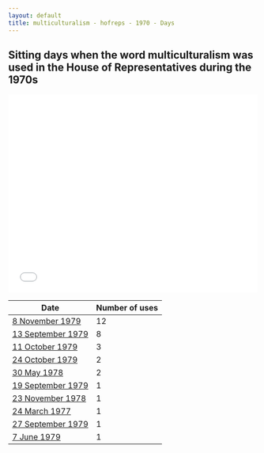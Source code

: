 ```yaml
---
layout: default
title: multiculturalism - hofreps - 1970 - Days
---
```

## Sitting days when the word **multiculturalism** was used in the House of Representatives during the 1970s

<iframe width="100%" height="400" frameborder="0" scrolling="no" src="//plot.ly/~wragge/741.embed"></iframe>

| Date | Number of uses |
|--------------|----------------|
|[8 November 1979](https://historichansard.net/hofreps/1979/19791108_reps_31_hor116/)|12|
|[13 September 1979](https://historichansard.net/hofreps/1979/19790913_reps_31_hor115/)|8|
|[11 October 1979](https://historichansard.net/hofreps/1979/19791011_reps_31_hor116/)|3|
|[24 October 1979](https://historichansard.net/hofreps/1979/19791024_reps_31_hor116/)|2|
|[30 May 1978](https://historichansard.net/hofreps/1978/19780530_reps_31_hor109/)|2|
|[19 September 1979](https://historichansard.net/hofreps/1979/19790919_reps_31_hor115/)|1|
|[23 November 1978](https://historichansard.net/hofreps/1978/19781123_reps_31_hor112/)|1|
|[24 March 1977](https://historichansard.net/hofreps/1977/19770324_reps_30_hor104/)|1|
|[27 September 1979](https://historichansard.net/hofreps/1979/19790927_reps_31_hor115/)|1|
|[7 June 1979](https://historichansard.net/hofreps/1979/19790607_reps_31_hor114/)|1|
